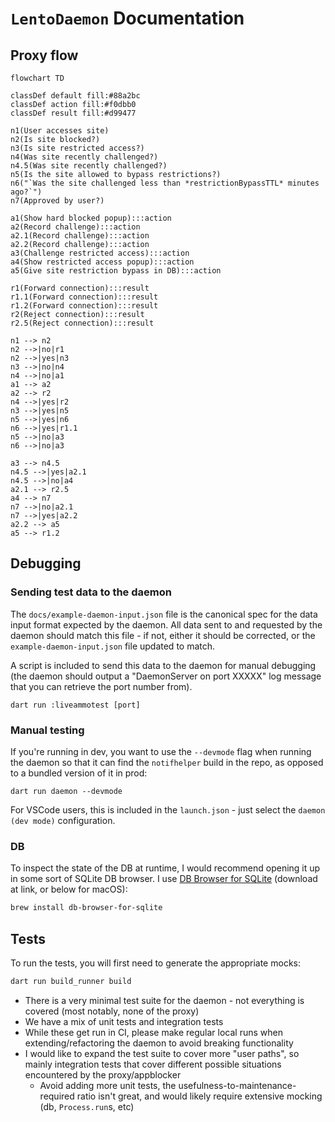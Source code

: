 # `LentoDaemon` Documentation

## Proxy flow
```mermaid
flowchart TD

classDef default fill:#88a2bc
classDef action fill:#f0dbb0
classDef result fill:#d99477

n1(User accesses site)
n2(Is site blocked?)
n3(Is site restricted access?)
n4(Was site recently challenged?)
n4.5(Was site recently challenged?)
n5(Is the site allowed to bypass restrictions?)
n6("`Was the site challenged less than *restrictionBypassTTL* minutes ago?`")
n7(Approved by user?)

a1(Show hard blocked popup):::action
a2(Record challenge):::action
a2.1(Record challenge):::action
a2.2(Record challenge):::action
a3(Challenge restricted access):::action
a4(Show restricted access popup):::action
a5(Give site restriction bypass in DB):::action

r1(Forward connection):::result
r1.1(Forward connection):::result
r1.2(Forward connection):::result
r2(Reject connection):::result
r2.5(Reject connection):::result

n1 --> n2
n2 -->|no|r1
n2 -->|yes|n3
n3 -->|no|n4
n4 -->|no|a1
a1 --> a2
a2 --> r2
n4 -->|yes|r2
n3 -->|yes|n5
n5 -->|yes|n6
n6 -->|yes|r1.1
n5 -->|no|a3
n6 -->|no|a3

a3 --> n4.5
n4.5 -->|yes|a2.1
n4.5 -->|no|a4
a2.1 --> r2.5
a4 --> n7
n7 -->|no|a2.1
n7 -->|yes|a2.2
a2.2 --> a5
a5 --> r1.2
```


## Debugging

### Sending test data to the daemon
The `docs/example-daemon-input.json` file is the canonical spec for the data input format expected by the daemon. All data sent to and requested by the daemon should match this file - if not, either it should be corrected, or the `example-daemon-input.json` file updated to match.

A script is included to send this data to the daemon for manual debugging (the daemon should output a "DaemonServer on port XXXXX" log message that you can retrieve the port number from).
```
dart run :liveammotest [port]
```

### Manual testing
If you're running in dev, you want to use the `--devmode` flag when running the daemon so that it can find the `notifhelper` build in the repo, as opposed to a bundled version of it in prod:
```
dart run daemon --devmode
```
For VSCode users, this is included in the `launch.json` - just select the `daemon (dev mode)` configuration.

### DB
To inspect the state of the DB at runtime, I would recommend opening it up in some sort of SQLite DB browser. I use [DB Browser for SQLite](https://sqlitebrowser.org/) (download at link, or below for macOS):
```bash
brew install db-browser-for-sqlite
```

## Tests
To run the tests, you will first need to generate the appropriate mocks:
```bash
dart run build_runner build
```

- There is a very minimal test suite for the daemon - not everything is covered (most notably, none of the proxy)
- We have a mix of unit tests and integration tests
- While these get run in CI, please make regular local runs when extending/refactoring the daemon to avoid breaking functionality
- I would like to expand the test suite to cover more "user paths", so mainly integration tests that cover different possible situations encountered by the proxy/appblocker
    - Avoid adding more unit tests, the usefulness-to-maintenance-required ratio isn't great, and would likely require extensive mocking (db, `Process.run`s, etc)